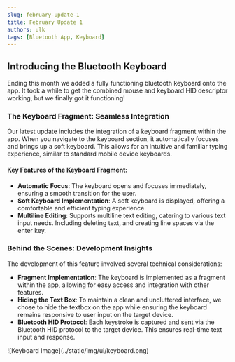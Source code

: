 ```yaml
---
slug: february-update-1
title: February Update 1
authors: ulk
tags: [Bluetooth App, Keyboard]
---
```


## Introducing the Bluetooth Keyboard

Ending this month we added a fully functioning bluetooth keyboard onto the app. It took a while to get the combined mouse and keyboard HID descriptor working, but we finally got it functioning!

### The Keyboard Fragment: Seamless Integration

Our latest update includes the integration of a keyboard fragment within the app. When you navigate to the keyboard section, it automatically focuses and brings up a soft keyboard. This allows for an intuitive and familiar typing experience, similar to standard mobile device keyboards.

#### Key Features of the Keyboard Fragment:
- **Automatic Focus**: The keyboard opens and focuses immediately, ensuring a smooth transition for the user.
- **Soft Keyboard Implementation**: A soft keyboard is displayed, offering a comfortable and efficient typing experience.
- **Multiline Editing**: Supports multiline text editing, catering to various text input needs. Including deleting text, and creating line spaces via the enter key.

### Behind the Scenes: Development Insights

The development of this feature involved several technical considerations:

- **Fragment Implementation**: The keyboard is implemented as a fragment within the app, allowing for easy access and integration with other features.
- **Hiding the Text Box**: To maintain a clean and uncluttered interface, we chose to hide the textbox on the app while ensuring the keyboard remains responsive to user input on the target device.
- **Bluetooth HID Protocol**: Each keystroke is captured and sent via the Bluetooth HID protocol to the target device. This ensures real-time text input and response.

<div class="img-center"> ![Keyboard Image](../static/img/ui/keyboard.png) </div>
